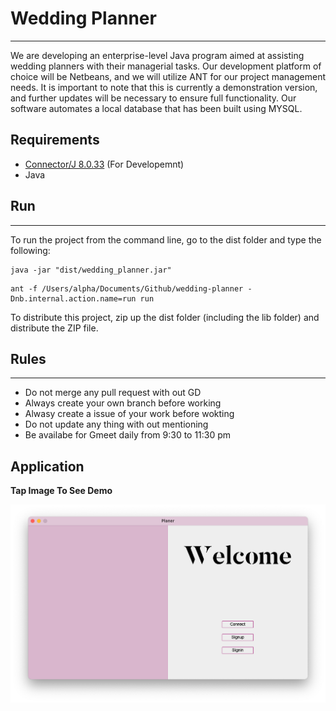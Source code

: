 # Wedding Planner
---
We are developing an enterprise-level Java program aimed at assisting wedding planners with their managerial tasks. Our development platform of choice will be Netbeans, and we will utilize ANT for our project management needs. It is important to note that this is currently a demonstration version, and further updates will be necessary to ensure full functionality. Our software automates a local database that has been built using MYSQL.

## Requirements
- [Connector/J 8.0.33](https://dev.mysql.com/downloads/connector/j/) (For Developemnt) 
- Java 

## Run
---
To run the project from the command line, go to the dist folder and
type the following:

```
java -jar "dist/wedding_planner.jar"
``` 

```
ant -f /Users/alpha/Documents/Github/wedding-planner -Dnb.internal.action.name=run run
```

To distribute this project, zip up the dist folder (including the lib folder)
and distribute the ZIP file.


## Rules
--- 
* Do not merge any pull request with out GD
* Always create your own branch before working
* Alwasy create a issue of your work before wokting 
* Do not update any thing with out mentioning 
* Be availabe for Gmeet daily from 9:30 to 11:30 pm

## Application
**Tap Image To See Demo**

[![Watch the video](src/icon/windowview.png)](https://youtu.be/lNSwRlMQVXA)
